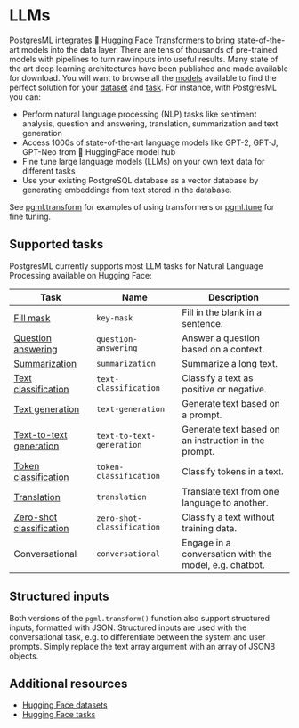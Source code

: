 # LLMs

PostgresML integrates [🤗 Hugging Face Transformers](https://huggingface.co/transformers) to bring state-of-the-art models into the data layer. There are tens of thousands of pre-trained models with pipelines to turn raw inputs into useful results. Many state of the art deep learning architectures have been published and made available for download. You will want to browse all the [models](https://huggingface.co/models) available to find the perfect solution for your [dataset](https://huggingface.co/dataset) and [task](https://huggingface.co/tasks). For instance, with PostgresML you can:

* Perform natural language processing (NLP) tasks like sentiment analysis, question and answering, translation, summarization and text generation
* Access 1000s of state-of-the-art language models like GPT-2, GPT-J, GPT-Neo from :hugs: HuggingFace model hub
* Fine tune large language models (LLMs) on your own text data for different tasks
* Use your existing PostgreSQL database as a vector database by generating embeddings from text stored in the database.

See [pgml.transform](/docs/open-source/pgml/api/pgml.transform "mention") for examples of using transformers or [pgml.tune](/docs/open-source/pgml/api/pgml.tune "mention") for fine tuning.

## Supported tasks

PostgresML currently supports most LLM tasks for Natural Language Processing available on Hugging Face:

| Task                                                    | Name | Description |
|---------------------------------------------------------|-------------|---------|
| [Fill mask](fill-mask.md)                | `key-mask` | Fill in the blank in a sentence. |
| [Question answering](question-answering.md)             | `question-answering` | Answer a question based on a context. |
| [Summarization](summarization.md)                       | `summarization` | Summarize a long text. |
| [Text classification](text-classification.md)           | `text-classification` | Classify a text as positive or negative. |
| [Text generation](text-generation.md)                   | `text-generation` | Generate text based on a prompt. |
| [Text-to-text generation](text-to-text-generation.md)   | `text-to-text-generation` | Generate text based on an instruction in the prompt. |
| [Token classification](token-classification.md)         | `token-classification` | Classify tokens in a text. |
| [Translation](translation.md)                           | `translation` | Translate text from one language to another. |
| [Zero-shot classification](zero-shot-classification.md) | `zero-shot-classification` | Classify a text without training data. |
| Conversational                                          | `conversational` | Engage in a conversation with the model, e.g. chatbot. |

## Structured inputs

Both versions of the `pgml.transform()` function also support structured inputs, formatted with JSON. Structured inputs are used with the conversational task, e.g. to differentiate between the system and user prompts. Simply replace the text array argument with an array of JSONB objects.


## Additional resources

- [Hugging Face datasets](https://huggingface.co/datasets)
- [Hugging Face tasks](https://huggingface.co/tasks)
